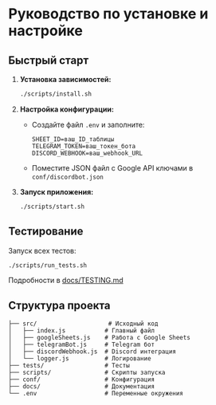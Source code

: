 # Руководство по установке и настройке

## Быстрый старт

1. **Установка зависимостей:**
   ```bash
   ./scripts/install.sh
   ```

2. **Настройка конфигурации:**
   - Создайте файл `.env` и заполните:
     ```env
     SHEET_ID=ваш_ID_таблицы
     TELEGRAM_TOKEN=ваш_токен_бота
     DISCORD_WEBHOOK=ваш_webhook_URL
     ```
   - Поместите JSON файл с Google API ключами в `conf/discordbot.json`

3. **Запуск приложения:**
   ```bash
   ./scripts/start.sh
   ```

## Тестирование

Запуск всех тестов:
```bash
./scripts/run_tests.sh
```

Подробности в [docs/TESTING.md](TESTING.md)

## Структура проекта

```
├── src/                    # Исходный код
│   ├── index.js           # Главный файл
│   ├── googleSheets.js    # Работа с Google Sheets
│   ├── telegramBot.js     # Telegram бот
│   ├── discordWebhook.js  # Discord интеграция
│   └── logger.js          # Логирование
├── tests/                 # Тесты
├── scripts/               # Скрипты запуска
├── conf/                  # Конфигурация
├── docs/                  # Документация
└── .env                   # Переменные окружения
```
